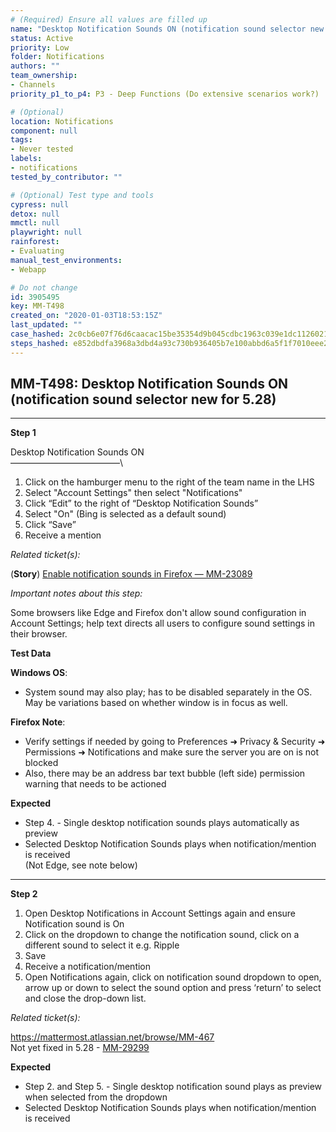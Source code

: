 ```yaml
---
# (Required) Ensure all values are filled up
name: "Desktop Notification Sounds ON (notification sound selector new for 5.28)"
status: Active
priority: Low
folder: Notifications
authors: ""
team_ownership: 
- Channels
priority_p1_to_p4: P3 - Deep Functions (Do extensive scenarios work?)

# (Optional)
location: Notifications
component: null
tags:
- Never tested
labels: 
- notifications
tested_by_contributor: ""

# (Optional) Test type and tools
cypress: null
detox: null
mmctl: null
playwright: null
rainforest: 
- Evaluating
manual_test_environments:
- Webapp

# Do not change
id: 3905495
key: MM-T498
created_on: "2020-01-03T18:53:15Z"
last_updated: ""
case_hashed: 2c0cb6e07f76d6caacac15be35354d9b045cdbc1963c039e1dc11260211dea52c6ed075e3ee5897eb6e9bf69b67befc2
steps_hashed: e852dbdfa3968a3dbd4a93c730b936405b7e100abbd6a5f1f7010eee20087e097e195004d0becb993a724b1d639ebac2
---
```


<!-- (Auto-generated) Based on frontmatter's "key" and "name" -->

## MM-T498: Desktop Notification Sounds ON (notification sound selector new for 5.28)

---

**Step 1**

Desktop Notification Sounds ON\
–––––––––––––––––––––––––\\

1. Click on the hamburger menu to the right of the team name in the LHS
2. Select "Account Settings" then select "Notifications"
3. Click “Edit” to the right of “Desktop Notification Sounds”
4. Select "On" (Bing is selected as a default sound)
5. Click “Save”
6. Receive a mention

_Related ticket(s):_

(**Story**) [Enable notification sounds in Firefox — MM-23089](https://mattermost.atlassian.net/browse/MM-23089)

_Important notes about this step:_

Some browsers like Edge and Firefox don't allow sound configuration in Account Settings; help text directs all users to configure sound settings in their browser.

**Test Data**

**Windows OS**:

- System sound may also play; has to be disabled separately in the OS. May be variations based on whether window is in focus as well.

**Firefox Note**:

- Verify settings if needed by going to Preferences ➜ Privacy & Security ➜ Permissions ➜ Notifications and make sure the server you are on is not blocked
- Also, there may be an address bar text bubble (left side) permission warning that needs to be actioned

**Expected**

- Step 4. - Single desktop notification sounds plays automatically as preview
- Selected Desktop Notification Sounds plays when notification/mention is received\
  (Not Edge, see note below)

---

**Step 2**

1. Open Desktop Notifications in Account Settings again and ensure Notification sound is On
2. Click on the dropdown to change the notification sound, click on a different sound to select it e.g. Ripple
3. Save
4. Receive a notification/mention
5. Open Notifications again, click on notification sound dropdown to open, arrow up or down to select the sound option and press ‘return’ to select and close the drop-down list.

_Related ticket(s):_

<https://mattermost.atlassian.net/browse/MM-467>\
Not yet fixed in 5.28 - [MM-29299](https://mattermost.atlassian.net/browse/MM-29299)

**Expected**

- Step 2. and Step 5. - Single desktop notification sound plays as preview when selected from the dropdown
- Selected Desktop Notification Sounds plays when notification/mention is received
